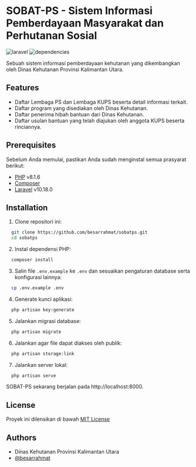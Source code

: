 # SOBAT-PS - Sistem Informasi Pemberdayaan Masyarakat dan Perhutanan Sosial

![laravel](https://img.shields.io/badge/laravel-v10.18.0-blue)
![dependencies](https://img.shields.io/badge/dependencies-up%20to%20date-brightgreen)

Sebuah sistem informasi pemberdayaan kehutanan yang dikembangkan oleh Dinas Kehutanan Provinsi Kalimantan Utara.

## Features

-   Daftar Lembaga PS dan Lembaga KUPS beserta detail informasi terkait.
-   Daftar program yang disediakan oleh Dinas Kehutanan.
-   Daftar penerima hibah bantuan dari Dinas Kehutanan.
-   Daftar usulan bantuan yang telah diajukan oleh anggota KUPS beserta rinciannya.

## Prerequisites

Sebelum Anda memulai, pastikan Anda sudah menginstal semua prasyarat berikut:

-   [PHP](https://www.php.net/) v8.1.6
-   [Composer](https://getcomposer.org/)
-   [Laravel](https://laravel.com/) v10.18.0

## Installation

1. Clone repositori ini:

```bash
  git clone https://github.com/besarrahmat/sobatps.git
  cd sobatps
```

2. Instal dependensi PHP:

```bash
  composer install
```

3. Salin file `.env.example` ke `.env` dan sesuaikan pengaturan database serta konfigurasi lainnya:

```bash
  cp .env.example .env
```

4. Generate kunci aplikasi:

```bash
  php artisan key:generate
```

5. Jalankan migrasi database:

```bash
  php artisan migrate
```

6. Jalankan agar file dapat diakses oleh publik:

```bash
  php artisan storage:link
```

7. Jalankan server lokal:

```bash
  php artisan serve
```

SOBAT-PS sekarang berjalan pada http://localhost:8000.

## License

Proyek ini dilensikan di bawah [MIT License](https://choosealicense.com/licenses/mit/)

## Authors

-   Dinas Kehutanan Provinsi Kalimantan Utara
-   [@besarrahmat](https://www.github.com/besarrahmat)
